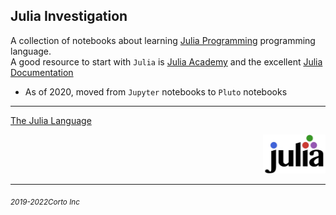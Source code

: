 ## Julia Investigation

A collection of notebooks about learning [Julia Programming](https://www.julialang.org/) programming language.<br />
A good resource to start with `Julia` is [Julia Academy](https://juliaacademy.com/) and the excellent [Julia Documentation](https://docs.julialang.org/en/v1/)

  - As of 2020, moved from `Jupyter` notebooks to `Pluto` notebooks


<hr />

  [The Julia Language](https://www.julialang.org/)

<div align="right">
    <img src="https://github.com/pascal-p/julia-notebooks/blob/main/Data%20Science%20From%20Scratch/src/julia-logo.svg" alt="JuliaLang Logo" width="100px" />
</div>


<hr />
<p><sub><em>2019-2022Corto Inc</sub></em></p>
